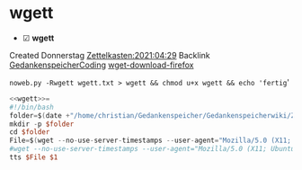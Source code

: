 # wgett

* ☑ **wgett**  

Created Donnerstag [Zettelkasten:2021:04:29]()
Backlink [GedankenspeicherCoding](../GedankenspeicherCoding.md)
 [wget-download-firefox](./wget-download-firefox.md)


``noweb.py -Rwgett wgett.txt > wgett && chmod u+x wgett && echo 'fertig``'

```awk
<<wgett>>=
#!/bin/bash
folder=$(date +"/home/christian/Gedankenspeicher/Gedankenspeicherwiki/Zettelkasten/%Y/%m/%d")
mkdir -p $folder
cd $folder
File=$(wget --no-use-server-timestamps --user-agent="Mozilla/5.0 (X11; Ubuntu; Linux x86_64; rv:88.0)" $1 2>&1 | tee /dev/tty | grep Wird | cut -d ' ' -f 3 | sed -e 's/[^A-Za-z0-9._-]//g')
#wget --no-use-server-timestamps --user-agent="Mozilla/5.0 (X11; Ubuntu; Linux x86_64; rv:88.0)" -O $File $1
tts $File $1

```



